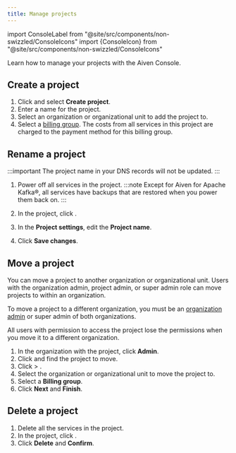 ```yaml
---
title: Manage projects
---
```


import ConsoleLabel from "@site/src/components/non-swizzled/ConsoleIcons"
import {ConsoleIcon} from "@site/src/components/non-swizzled/ConsoleIcons"

Learn how to manage your projects with the Aiven Console.

## Create a project

1.  Click <ConsoleLabel name="Projects"/> and select **Create project**.
1.  Enter a name for the project.
1.  Select an organization or organizational unit to add the project to.
1.  Select a [billing group](/docs/platform/howto/use-billing-groups).
    The costs from all services in this project are charged to the
    payment method for this billing group.

## Rename a project

:::important
The project name in your DNS records will not be updated.
:::

1. Power off all services in the project.
   :::note
    Except for Aiven for Apache Kafka®, all services have backups that
    are restored when you power them back on.
   :::

1. In the project, click <ConsoleLabel name="projectsettings"/>.
1. In the **Project settings**, edit the **Project name**.
1. Click **Save changes**.

## Move a project

You can move a project to another organization or organizational unit.
Users with the organization admin, project admin, or super admin role can move projects
to within an organization.

To move a project to a different organization, you must be an
[organization admin](/docs/platform/concepts/permissions#organization-roles-and-permissions)
or super admin of both organizations.

All users with permission to access the project lose the permissions when you
move it to a different organization.

1.  In the organization with the project, click **Admin**.
1.  Click <ConsoleLabel name="Projects"/> and find the project to move.
1.  Click <ConsoleIcon name="more"/> > <ConsoleLabel name="Move project"/>.
1.  Select the organization or organizational unit to move the project to.
1.  Select a **Billing group**.
1.  Click **Next** and **Finish**.

## Delete a project

1. Delete all the services in the project.
1. In the project, click <ConsoleLabel name="projectsettings"/>.
1. Click **Delete** and **Confirm**.
